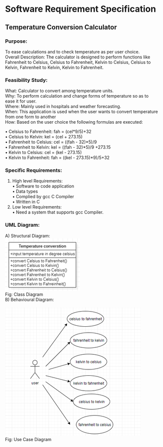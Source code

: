 # Software Requirement Specification<br />
## Temperature Conversion Calculator<br />
### Purpose:
To ease calculations and to check temperature as per user choice.<br />
Overall Description: The calculator is designed to perform functions like Fahrenheit to Celsius,
Celsius to Fahrenheit, Kelvin to Celsius, Celsius to Kelvin, Fahrenheit to Kelvin, Kelvin to Fahrenheit.<br />
### Feasibility Study: <br />
What: Calculator to convert among temperature units.<br />
Why: To perform calculation and change forms of temperature so as to ease it for user.<br />
Where: Mainly used in hospitals and weather forecasting.<br />
When: This application is used when the user wants to convert temperature from one form to another <br />
How: Based on the user choice the following formulas are executed:<br />

•	Celsius to Fahrenheit: fah = (cel*9/5)+32<br />
•	Celsius to Kelvin: kel = (cel + 273.15)<br />
•	Fahrenheit to Celsius: cel = ((fah - 32)*5)/9<br />
•	Fahrenheit to Kelvin: kel = ((fah - 32)*5)/9 +273.15<br />
•	Kelvin to Celsius: cel = (kel - 273.15)<br />
•	Kelvin to Fahrenheit: fah = ((kel - 273.15)*9)/5+32<br />
             
### Specific Requirements:<br />
1)	High level Requirements: <br />
•	Software to code application<br />
•	Data types<br />
•	Complied by gcc C Compiler<br />
•	Written in C<br />
2)	Low level Requirements:<br />
•	Need a system that supports gcc Compiler.<br />


### UML Diagram:<br />
A)	Structural Diagram:<br />
     ![Alt Text](https://github.com/VinayakAlagwadi/Team1_Temperature_Conversion_Calculator/blob/main/classs%20Diagram.png)<br />
       Fig: Class Diagram<br />
B)	Behavioural Diagram:    <br />              
![Alt Text](https://github.com/VinayakAlagwadi/Team1_Temperature_Conversion_Calculator/blob/main/uscase1.png)<br />
Fig: Use Case Diagram<br />


